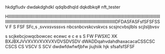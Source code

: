 hkdgfludv
dwdakdghdkl
qdqlbdhqld
dqkdbkq# nft_tester

HIIIIIIIIIIIIIIIIIIIIIIIIIIIIIIIIIIIIIIIIIIIIIIIIIIIIIIIIIIIIIIIIIIIIIIIIIIIIIIIIIIIIIIIIIIIIIIIIIIIIIIIIIIIIIIIIIIIIIIIIIIIIIIIIIIIIIIIIIIIIIIIIIIIIIIIIIIIIIIIIIIIIIIIIIIIIIIIIIIIIIIIIIIIIIIIIIIIIIIIIIIIIIIIIIIIIIIIIIIIIIIIIIIDFDASFASFsfSFSFSSV
F
S
FSF
SFc,s ,svvxsvsssvs nbcsnbcvskcvskvcs
scsjncvbsjlbls
scjlsljbvsv 

s
scjkebcjowqcbowcec
ecewc
e
c
e
s
S
FW
FWSXC XK BXJBXJVVXVXVXVXVXVDVSDVSDV
dWADDqahvdahdhaxacacaCSSCSC
CSCS
CS
VSCV
S
SCV
dwdwfdwfwfjbfw
jiujhiik
hjk
sfsafsfSFSF
